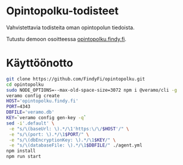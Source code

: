 # Opintopolku-todisteet
Vahvistettavia todisteita oman opintopolun tiedoista.

Tutustu demoon osoitteessa [opintopolku.findy.fi](https://opintopolku.findy.fi/).

# Käyttöönotto

```sh
git clone https://github.com/FindyFi/opintopolku.git
cd opintopolku
sudo NODE_OPTIONS=--max-old-space-size=3072 npm i @veramo/cli -g
veramo config create
HOST='opintopolku.findy.fi'
PORT=4343
DBFILE='veramo.db'
KEY=`veramo config gen-key -q`
sed -i'.default' \
 -e "s/\(baseUrl: \).*/\1'https:\/\/$HOST'/" \
 -e "s/\(port: \).*/\1$PORT/" \
 -e "s/\(dbEncryptionKey: \).*/\1$KEY/" \
 -e "s/\(databaseFile: \).*/\1$DBFILE/" ./agent.yml
npm install
npm run start
```
